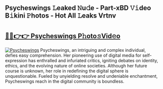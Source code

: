 ## Psycheswings 𝙻eaked 𝙽u𝚍e - Part-xBD 𝚅𝚒deo B𝚒kini 𝙿hotos - Hot All 𝙻eaks Vrtnv

# <h2><a href="http://ld3i5ld.urlbe.top/?page=Psycheswings">🔗🔗👉👉 Psycheswings P𝚑oto𝚜Vid𝚎o</a></h2>

[![Psycheswings](https://i.imgur.com/eBuTRDB.gif)](http://ld3i5ld.urlbe.top/?page=Psycheswings)
Psycheswings, an intriguing and complex individual, defies easy comprehension. Her pioneering use of digital media for self-expression has enthralled and infuriated critics, igniting debates on identity, ethics, and the evolving nature of online societies. Although her future course is unknown, her role in redefining the digital sphere is unquestionable. Fueled by unyielding resolve and undeniable enchantment, Psycheswings reach in the digital community is boundless.
